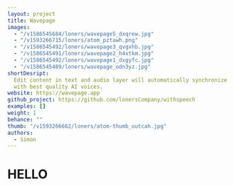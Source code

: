 ```yaml
---
layout: project
title: Wavepage
images:
  - "/v1586545684/loners/wavepage5_dxqrew.jpg"
  - "/v1593266715/loners/atom_pztawh.png"
  - "/v1586545492/loners/wavepage3_qvgxhb.jpg"
  - "/v1586545491/loners/wavepage2_h4xtkm.jpg"
  - "/v1586545492/loners/wavepage1_dxgyfc.jpg"
  - "/v1586545489/loners/wavepage_odn3yz.jpg"
shortDesript:
  Edit content in text and audio layer will automatically synchronize
  with best quality AI voices.
website: https://wavepage.app
github_project: https://github.com/lonersCompany/withspeech
examples: []
weight: 1
behance: ""
thumb: "/v1593266662/loners/atom-thumb_outcah.jpg"
authors:
  - Simon
---
```



# HELLO
